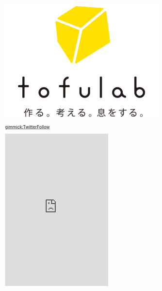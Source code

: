 ![tofulab](/images/tofulab_logo.png)

[gimmick:TwitterFollow](@tofulab_inc)

<iframe src="https://www.facebook.com/plugins/page.php?href=https%3A%2F%2Fwww.facebook.com%2Ftofulabinc%2F&tabs=timeline&width=340&height=500&small_header=false&adapt_container_width=true&hide_cover=false&show_facepile=true&appId=877693982336831" width="340" height="500" style="border:none;overflow:hidden" scrolling="no" frameborder="0" allowTransparency="true"></iframe>